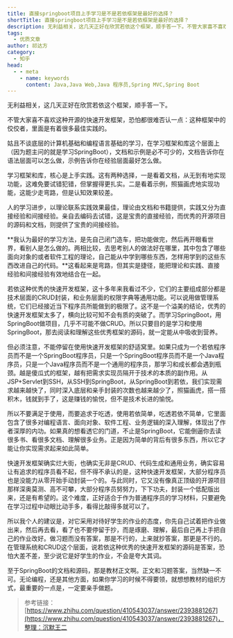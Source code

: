 ```yaml
---
title: 直接springboot项目上手学习是不是若依框架是最好的选择？
shortTitle: 直接springboot项目上手学习是不是若依框架是最好的选择？
description: 无利益相关，这几天正好在欣赏若依这个框架，顺手答一下。不管大家喜不喜欢这种开源的快速开发框架，恐怕…
tags:
  - 优质文章
author: 祁达方
category:
  - 知乎
head:
  - - meta
    - name: keywords
      content: Java,Java Web,Java 程序员,Spring MVC,Spring Boot
---
```


无利益相关，这几天正好在欣赏若依这个框架，顺手答一下。

不管大家喜不喜欢这种开源的快速开发框架，恐怕都很难否认一点：这种框架中的佼佼者，里面是有着很多最佳实践的。

姑且不谈底层的计算机基础和编程语言基础的学习，在学习框架和库这个层面上（因为题主问的就是学习SpringBoot），文档和示例是必不可少的，文档告诉你在语法层面可以怎么做，示例告诉你在经验层面最好怎么做。

学习框架和库，核心是上手实践。这有两种选择，一是看着文档，从无到有地实现功能，这难免要试错犯错，但掌握得更扎实。二是看着示例，照猫画虎地实现功能，这能少走弯路，但是认知效果较差。

人的学习进步，以理论联系实践效果最佳，理论由文档和书籍提供，实践又分为直接经验和间接经验。亲自去编码去试错，这是宝贵的直接经验，而优秀的开源项目的源码和文档，则提供了宝贵的间接经验。

**我认为最好的学习方法，是先自己闭门造车，把功能做完，然后再开眼看世界，看别人是怎么做的。两相比较，去思考别人的做法好在哪里，其中包含了哪些面向对象的或者软件工程的理论，自己能从中学到哪些东西，怎样用学到的这些东西改进自己的代码。**这看起来是弯路，但其实是捷径，能把理论和实践、直接经验和间接经验有效地结合在一起。

若依这种优秀的快速开发框架，这十多年来我看过不少，它们的主要组成部分都是技术层面的CRUD封装，和业务层面的权限字典等通用功能。可以说用做管理系统，它们已经接近当下程序员所能做到的极限了。这不是一个溢美的结论，优秀的快速开发框架太多了，横向比较可知不会有质的突破了。而学习SpringBoot，用SpringBoot做项目，几乎不可能不做CRUD。所以只要目的是学习和使用SpringBoot，那去阅读和理解这些优秀框架的源码，就一定能从中吸收到营养。

但必须注意，不能停留在使用快速开发框架的舒适窝里。如果只成为一个若依程序员而不是一个SpringBoot程序员，只是一个SpringBoot程序员而不是一个Java程序员，只是一个Java程序员而不是一个通用的程序员，那学习和成长都会遇到瓶颈。越是傻瓜式的框架，越有把需求实现员隔开于技术的本质的副作用。从JSP+Servlet到SSH，从SSH到SpringBoot，从SpringBoot到若依，我们实现需求越来越快了，同时深入底层和亲手封装的次数也越来越少了，照猫画虎，搭一搭积木，钱就到手了，这是赚钱的愉悦，但不是技术长进的愉悦。

所以不要满足于使用，而要追求于吃透，使用若依简单，吃透若依不简单，它里面包含了很多对编程语言、面向对象、软件工程、业务逻辑的深入理解，体现出了作者深厚的内功。如果真的想看透它的门道，不止是SpringBoot，它能倒逼你去读很多书、看很多文档、理解很多业务。正是因为简单的背后有很多东西，所以它才能让你实现需求起来如此简单。

快速开发框架确实烂大街，也确实无非是CRUD、代码生成和通用业务，确实容易让有追求的程序员看不起，但不得不承认的是，这种快速开发框架，大部分程序员也是没能力从零开始手动封装一个的。与此同时，它又没有像真正顶级的开源项目那样深奥莫测、高不可攀，大部分程序员努努力，下下功夫，封装一个低配版出来，还是有希望的。这个难度，正好适合于作为普通程序员的学习材料，只要避免在学习过程中动眼比动手多，看得比敲得多就可以了。

所以我个人的建议是，对它采用对待好学生的作业的态度，你先自己试着把作业做出来，然后再去看，看了也不要停留于抄，而是琢磨、理解，最后自己再上手把自己的作业改好。做习题而没有答案，那是不行的，上来就抄答案，那更是不行的。在管理系统和CRUD这个层面，说若依这种优秀的快速开发框架的源码是答案，恐怕大差不差，至少说它是好学生的作业，不会是夸大其词。

至于SpringBoot的文档和源码，那是教材正文啊。正文和习题答案，当然缺一不可。无论编程，还是其他方面，如果你学习的时候不得要领，就想想教材的组织方式，最重要的一点是，一定要亲手做题。

>参考链接：[https://www.zhihu.com/question/410543037/answer/2393881267](https://www.zhihu.com/question/410543037/answer/2393881267)，整理：沉默王二
